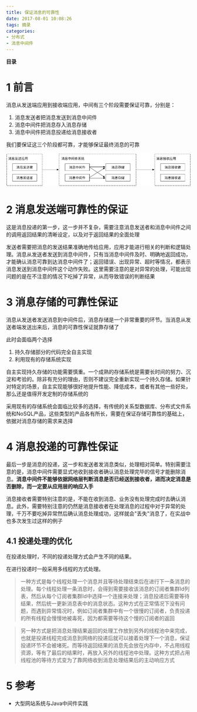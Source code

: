 ```yaml
---
title: 保证消息的可靠性
date: 2017-08-01 10:08:26
tags: 摘录
categories:
- 分布式
- 消息中间件
---
```


__目录__

<!-- toc -->
<!--more-->

# 1 前言

消息从发送端应用到接收端应用，中间有三个阶段需要保证可靠，分别是：

1. 消息发送者把消息发送到消息中间件
1. 消息中间件把消息存入消息存储
1. 消息中间件把消息投递给消息接收者

我们要保证这三个阶段都可靠，才能够保证最终消息的可靠

![fig1](/images/保证消息的可靠性/fig1.png)

# 2 消息发送端可靠性的保证

这是消息投递的第一步，这一步并不复杂，需要注意消息发送者和消息中间件之间的调用返回结果的清晰设定，以及对于返回结果的全面处理

发送者需要把消息的发送结果准确地传给应用，应用才能进行相关的判断和逻辑处理。消息从发送者发送到消息中间件，只有当消息中间件及时、明确地返回成功，才能确认消息可靠到达消息中间件了；返回错误、出现异常、超时等情况，都表示消息发送到消息中间件这个动作失败。这里需要注意的是对异常的处理，可能出现问题的是在不注意的情况下吃掉了异常，从而导致错误的判断结果

# 3 消息存储的可靠性保证

消息从发送者发送消息到中间件后，消息存储是一个非常重要的环节。当消息从发送者端发送出来后，消息的可靠性保证就靠存储了

此时会面临两个选择

1. 持久存储部分的代码完全自主实现
1. 利用现有的存储系统实现

自主实现持久存储的功能需要慎重。一个成熟的存储系统是需要长时间的努力、沉淀和考验的。除非有充分的理由，否则不建议完全重新实现一个持久存储。如果针对特定的场景，自主实现能够很好地提升性能、降低成本，或者有其他一些好处，那么还是值得开发定制的存储系统的

采用现有的存储系统会面临比较多的选择，有传统的关系型数据库、分布式文件系统和NoSQL产品，这些类型的产品各有所长，需要在保证存储可靠性的基础上，依据对消息存储的需求来选择

# 4 消息投递的可靠性保证

最后一步是消息的投递，这一步和发送者发消息类似，处理相对简单。特别需要注意的是，消息中间件需要显式地收到接收者确认消息处理完毕的信号才能删除消息。__消息中间件不能够依据网络层判断消息是否已经送到接收者，进而决定消息是否删除，而一定要从应用层的响应入手__

消息接收者需要特别注意的是，不能在收到消息、业务没有处理完成时去确认消息。此外，需要特别注意的仍然是消息接收者在处理消息的过程中对于异常的处理，千万不要吃掉异常然后确认消息处理成功，这样就会"丢失"消息了，在实战中也多次发生过这样的例子

## 4.1 投递处理的优化

在投递处理时，不同的投递处理方式会产生不同的结果。

在进行投递时一般采用多线程的方式处理。

> 一种方式是每个线程处理一个消息并且等待处理结束后在进行下一条消息的处理。每个线程处理一条消息时，会得到需要接收该消息的订阅者集群Id列表，然后从每个订阅者集群Id中选择一个连接来处理；消息投递后需要等待结果，然后统一更新消息表中的消息状态。这种方式在正常情况下没有问题，而遇到异常情况时，例如订阅者集群中有一个很慢的订阅者，负责投递的所有线程会慢慢地被毒死，因为都需要等待这个慢的订阅者的返回

> 另一种方式是把消息处理结果返回的处理工作放到另外的线程池中来完成，也就是投递线程完成消息到网络的投递后就可以接着处理下一个消息，保证投递环节不会被堵死。而等待返回结果的消息先会放在内存中，不占用线程资源，等有了最后的结果时，再放入另外的线程池中处理。这种方式把占用线程池的等待方式变为了靠网络收到消息处理结果后的主动响应方式

# 5 参考

* 大型网站系统与Java中间件实践

